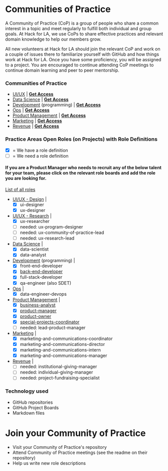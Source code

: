 # Communities of Practice

A Community of Practice (CoP) is a group of people who share a common interest in a topic and meet regularly to fulfill both individual and group goals. At Hack for LA, we use CoPs to share effective practices and relevant domain knowledge to help our members grow. 

All new volunteers at Hack for LA should join the relevant CoP and work on a couple of issues there to familiarize yourself with GitHub and how things work at Hack for LA. Once you have some proficiency, you will be assigned to a project. You are encouraged to continue attending CoP meetings to continue domain learning and peer to peer mentorship.

### Communities of Practice
- [UI/UX](https://github.com/hackforla/UI-UX) | [**Get Access**](https://github.com/hackforla/UI-UX/issues/13)
- [Data Science](https://github.com/hackforla/data-science) | [**Get Access**](https://github.com/hackforla/data-science/issues/24)
- [Development](https://github.com/hackforla/development) (programming) | [**Get Access**](https://github.com/hackforla/development/issues/1)
- [Ops](https://github.com/hackforla/ops) | [**Get Access**](https://github.com/hackforla/ops/issues/7)
- [Product Management](https://github.com/hackforla/product-management) | [**Get Access**](https://github.com/hackforla/product-management/issues/133)
- [Marketing](https://github.com/hackforla/marketing) | [**Get Access**](https://github.com/hackforla/marketing/issues/35)
- [Revenue](https://github.com/hackforla/revenue) |  [**Get Access**](https://github.com/hackforla/revenue/issues/13)

### Practice Areas Open Roles (on Projects) with Role Definitions
- [x] = We have a role definition
- [ ] = We need a role definition

#### If you are a Product Manager who needs to recruit any of the below talent for your team, please click on the relevant role boards and add the role you are looking for.

[List of all roles](https://github.com/hackforla/civic-opportunity/tree/master/roles-1)

- [UI/UX - Design](https://github.com/hackforla/UI-UX/projects/3) | 
   - [x] ui-designer
   - [x] ux-designer
- [UI/UX - Research](https://github.com/hackforla/UI-UX/projects/2) | 
  - [x] ux-researcher
  - [ ] needed: ux-program-designer
  - [ ] needed: ux-community-of-practice-lead
  - [ ] needed: ux-research-lead
- [Data Science](https://github.com/hackforla/data-science/projects/2) | 
   - [x] data-scientist
   - [x] data-analyst
- [Development](https://github.com/hackforla/development/projects/2) (programming) | 
   - [x] front-end-developer
   - [x] [back-end-developer](https://github.com/hackforla/civic-opportunity/blob/master/roles-1/back-end-developer.md)
   - [x] full-stack-developer
   - [x] qa-engineer (also SDET)
- [Ops](https://github.com/hackforla/ops/projects/1) | 
   - [x] data-engineer-devops
- [Product Management](https://github.com/hackforla/product-management/projects/8) | 
   - [x] [business-analyst](https://github.com/hackforla/civic-opportunity/blob/master/roles-1/business-analyst.md)
   - [x] [product-manager](https://github.com/hackforla/civic-opportunity/blob/master/roles-1/product-manager.md)
   - [x] [product-owner](https://github.com/hackforla/civic-opportunity/blob/master/roles-1/product-owner.md)
   - [x] [special-projects-coordinator](https://github.com/hackforla/civic-opportunity/blob/master/roles-1/special-projects-coordinator.md)
   - [ ] needed: lead-product-manager
- [Marketing](https://github.com/hackforla/marketing/projects/4) | 
   - [x] marketing-and-communications-coordinator
   - [x] marketing-and-communications-director
   - [x] marketing-and-communications-intern
   - [x] marketing-and-communications-manager
- [Revenue](https://github.com/hackforla/revenue/projects/2) |  
   - [ ] needed: institutional-giving-manager
   - [ ] needed: individual-giving-manager
   - [ ] needed: project-fundraising-specialist 

### Technology used

- GitHub repositories
- GitHub Project Boards
- Markdown files

# Join your Community of Practice  

- Visit your Community of Practice's repository
- Attend Community of Practice meetings (see the readme on their repository)
- Help us write new role descriptions
